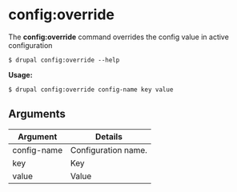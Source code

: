 # config:override
The **config:override** command overrides the config value in active configuration

```
$ drupal config:override --help
```
**Usage:**
```
$ drupal config:override config-name key value
```
## Arguments
Argument | Details
------------ |-------------
config-name  |         Configuration name.
key          |         Key
value        |         Value
